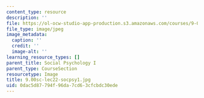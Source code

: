 ```yaml
---
content_type: resource
description: ''
file: https://ol-ocw-studio-app-production.s3.amazonaws.com/courses/9-00sc-introduction-to-psychology-fall-2011/0dac5d87794f96da7cd63cfcbdc30ede_9.00sc-lec22-socpsy1.jpg
file_type: image/jpeg
image_metadata:
  caption: ''
  credit: ''
  image-alt: ''
learning_resource_types: []
parent_title: Social Psychology I
parent_type: CourseSection
resourcetype: Image
title: 9.00sc-lec22-socpsy1.jpg
uid: 0dac5d87-794f-96da-7cd6-3cfcbdc30ede
---
```

